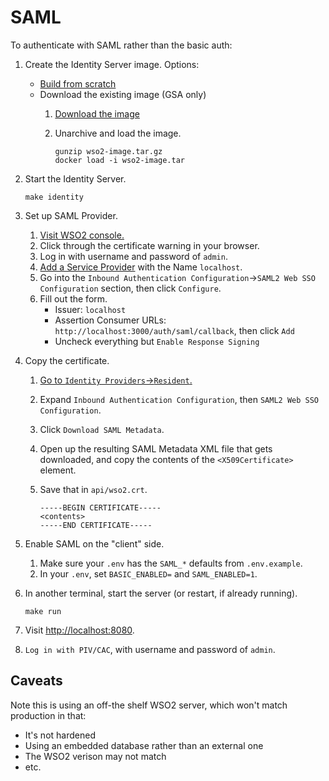# SAML

To authenticate with SAML rather than the basic auth:

1. Create the Identity Server image. Options:
    * [Build from scratch](https://github.com/wso2/docker-is/tree/master/dockerfiles/is)
    * Download the existing image (GSA only) <!-- because we don't have a registry -->
        1. [Download the image](https://drive.google.com/file/d/1o7aP98rhoGPL5PEZALnXNnQfWxqfRyJi/view?usp=sharing)
        1. Unarchive and load the image.

            ```shell
            gunzip wso2-image.tar.gz
            docker load -i wso2-image.tar
            ```

1. Start the Identity Server.

    ```shell
    make identity
    ```

1. Set up SAML Provider.
    1. [Visit WSO2 console.](https://localhost:9443/carbon)
    1. Click through the certificate warning in your browser.
    1. Log in with username and password of `admin`.
    1. [Add a Service Provider](https://localhost:9443/carbon/application/add-service-provider.jsp) with the Name `localhost`.
    1. Go into the `Inbound Authentication Configuration`->`SAML2 Web SSO Configuration` section, then click `Configure`.
    1. Fill out the form.
        - Issuer: `localhost`
        - Assertion Consumer URLs: `http://localhost:3000/auth/saml/callback`, then click `Add` <!-- this should match SAML_CONSUMER_SERVICE_URL -->
        - Uncheck everything but `Enable Response Signing`
1. Copy the certificate.
    1. [Go to `Identity Providers`->`Resident`.](https://localhost:9443/carbon/idpmgt/idp-mgt-edit-local.jsp)
    1. Expand `Inbound Authentication Configuration`, then `SAML2 Web SSO Configuration`.
    1. Click `Download SAML Metadata`.
    1. Open up the resulting SAML Metadata XML file that gets downloaded, and copy the contents of the `<X509Certificate>` element.
    1. Save that in `api/wso2.crt`.

        ```
        -----BEGIN CERTIFICATE-----
        <contents>
        -----END CERTIFICATE-----
        ```

1. Enable SAML on the "client" side.
    1. Make sure your `.env` has the `SAML_*` defaults from `.env.example`.
    1. In your `.env`, set `BASIC_ENABLED=` and `SAML_ENABLED=1`.
1. In another terminal, start the server (or restart, if already running).

    ```shell
    make run
    ```

1. Visit [http://localhost:8080](http://localhost:8080).
1. `Log in with PIV/CAC`, with username and password of `admin`.

## Caveats

Note this is using an off-the shelf WSO2 server, which won't match production in that:

* It's not hardened
* Using an embedded database rather than an external one
* The WSO2 verison may not match
* etc.
